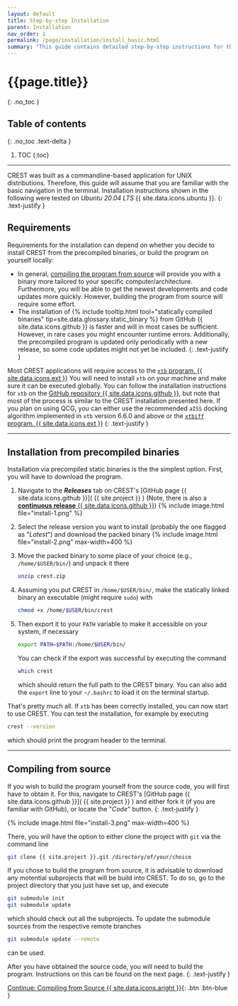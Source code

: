 ```yaml
---
layout: default
title: Step-by-step Installation
parent: Installation
nav_order: 1
permalink: /page/installation/install_basic.html
summary: "This guide contains detailed step-by-step instructions for the installation of CREST. Make sure to read it carefully."
---
```


# {{page.title}}
{: .no_toc }

## Table of contents
{: .no_toc .text-delta }

1. TOC
{:toc}

---



CREST was built as a commandline-based application for UNIX distributions.
Therefore, this guide will assume that you are familiar with the basic navigation in the terminal.
Installation instructions shown in the following were tested on *Ubuntu 20.04 LTS* {{ site.data.icons.ubuntu }}.
{: .text-justify }

## Requirements

Requirements for the installation can depend on whether you decide to install CREST from
the precompiled binaries, or build the program on yourself locally:
- In general, [compiling the program from source](/page/installation/install_basic.html#compiling-from-source) will provide you with a binary more tailored to your specific computer/architecture.
  Furthermore, you will be able to get the newest developments and code updates more quickly.
  However, building the program from source will require some effort.
- The installation of {% include tooltip.html tool="statically compiled binaries" tip=site.data.glossary.static_binary %} from GitHub {{ site.data.icons.github }} is faster and will in most cases be sufficient.
  However, in rare cases you might encounter runtime errors.
  Additionally, the precompiled program is updated only periodically with a new release, so some code updates might not yet be included.
{: .text-justify }

Most CREST applications will require access to the [`xtb` program. {{ site.data.icons.ext }}](https://github.com/grimme-lab/xtb)
You will need to install `xtb` on your machine and make sure it can be executed globally.
You can follow the installation instructions for `xtb` on the [GitHub repository {{ site.data.icons.github }}](https://github.com/grimme-lab/xtb), but note that most of the process is similar to the CREST installation presented here.
If you plan on using QCG, you can either use the recommended `aISS` docking algorithm implemented in `xtb` version 6.6.0 and above or the [`xtbiff` program. {{ site.data.icons.ext }}](https://github.com/grimme-lab/xtbiff)
{: .text-justify }

---

## Installation from precompiled binaries

Installation via precompiled static binaries is the the simplest option.
First, you will have to download the program.

1. Navigate to the **_Releases_** tab on CREST's [GitHub page {{ site.data.icons.github }}]( {{ site.project }} ) 
   (Note, there is also a [**continuous release**  {{ site.data.icons.github }}](https://github.com/crest-lab/crest/releases/tag/latest))
   {% include image.html file="install-1.png" %}

2. Select the release version you want to install (probably the one flagged as "*Latest*")
   and download the packed binary
   {% include image.html file="install-2.png" max-width=400 %}

3. Move the packed binary to some place of your choice (e.g., `/home/$USER/bin/`) and
   unpack it there
   ```bash
   unzip crest.zip
   ```

4. Assuming you put CREST in `/home/$USER/bin/`, make the statically linked binary
   an executable (might require `sudo`) with
   ```bash
   chmod +x /home/$USER/bin/crest
   ```
5. Then export it to your `PATH` variable to make it accessible on your system, if necessary
   ```bash
   export PATH=$PATH:/home/$USER/bin/
   ```
   You can check if the export was successful by executing the command
   ```bash
   which crest
   ```
   which should return the full path to the CREST binary.
   You can also add the `export` line to your `~/.bashrc` to load it on the terminal startup.

That's pretty much all.
If `xtb` has been correctly installed, you can now start to use CREST.
You can test the installation, for example by executing
```bash
crest --version
```
which should print the program header to the terminal.

---

## Compiling from source

If you wish to build the program yourself from the source code, you will first
have to obtain it.
For this, navigate to CREST's [GitHub page {{ site.data.icons.github }}]( {{ site.project }} ) and
either fork it (if you are familiar with GitHub), or locate the "*Code*" button.
{: .text-justify }

{% include image.html file="install-3.png" max-width=400 %}

There, you will have the option to either clone the project with `git` via the command line
```bash
git clone {{ site.project }}.git /directory/of/your/choice
```

If you chose to build the program from source, it is advisable to download any motential subprojects that will be build into CREST.
To do so, go to the project directory that you just have set up, and execute
```bash
git submodule init
git submodule update
```
which should check out all the subprojects.
To update the submodule sources from the respective remote branches
```bash
git submodule update --remote
```
can be used.



After you have obtained the source code, you will need to build the program.
Instructions on this can be found on the next page.
{: .text-justify }

[ Continue: Compiling from Source {{ site.data.icons.aright }}](./install_compile.html){: .btn .btn-blue }
